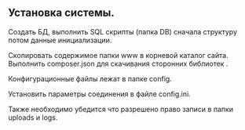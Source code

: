 ﻿Установка  системы.
--------------------

  Создать  БД, выполнить  SQL скрипты (папка DB)
сначала  структуру   потом  данные  инициализации.

  Скопировать  содержимое  папки  www   в   корневой   каталог  сайта. 
  Выполнить composer.json для   скачивания   сторонних библиотек .
  
  Конфигурационные  файлы  лежат в  папке   config.

  Установить параметры соединения в  файле config.ini.
   
  Также  необходимо убедится  что  разрешено  право  записи  в папки  uploads и logs. 

  

